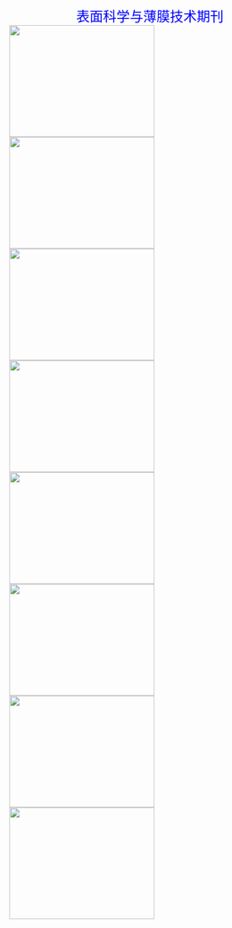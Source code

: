<center><font color="blue" size="5">表面科学与薄膜技术期刊</font></center>   


<img src="../assets/images/appliedsurfacescience.gif" alt="" width="260" height="200">
<img src="../assets/images/surfacescience.jpeg" alt="" width="260" height="200">
<img src="../assets/images/surfacescience1.jpeg" alt="" width="260" height="200">
<img src="../assets/images/thinsolidfilm.jpeg" alt="" width="260" height="200">
<img src="../assets/images/surfaceandcoatingstechnology.jpeg" alt="" width="260" height="200">
<img src="../assets/images/sol-gel.jpeg" alt="" width="260" height="200">
<img src="../assets/images/surfacescienceandcatalysis.jpeg" alt="" width="260" height="200">
<img src="../assets/images/advanced-functional-materials.jpeg" alt="" width="260" height="200">